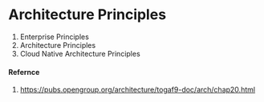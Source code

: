 # Architecture Principles

 1. Enterprise Principles
 2. Architecture Principles
 3. Cloud Native Architecture Principles

#### Refernce
1. https://pubs.opengroup.org/architecture/togaf9-doc/arch/chap20.html
